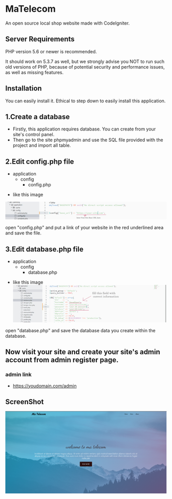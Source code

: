 # MaTelecom
An open source local shop website made with CodeIgniter.

## Server Requirements

PHP version 5.6 or newer is recommended.

It should work on 5.3.7 as well, but we strongly advise you NOT to run
such old versions of PHP, because of potential security and performance
issues, as well as missing features.


## Installation

You can easily install it. Ethical to step down to easily install this application.


## 1.Create a database
  * Firstly, this application requires database. You can create from your site's control panel. 
  * Then go to the site phpmyadmin and use the SQL file provided with the project and import all table.


## 2.Edit config.php file
  - application
    - config
      - config.php
      
* like this image

![img](images/temp/config.jpg?raw=true "config.php")

open "config.php" and  put a link of your website in the red underlined area and save the file.
      

## 3.Edit database.php file
  - application
    - config
      - database.php 
      
      
* like this image
![img](images/temp/database.jpg?raw=true "database.php ")

open "database.php" and save the database data you create within the database.



## Now visit your site and create your site's admin account from admin register page.

### admin link
* https://youdomain.com/admin


## ScreenShot

![img](images/temp/matelecom.jpg?raw=true "screenshot ")